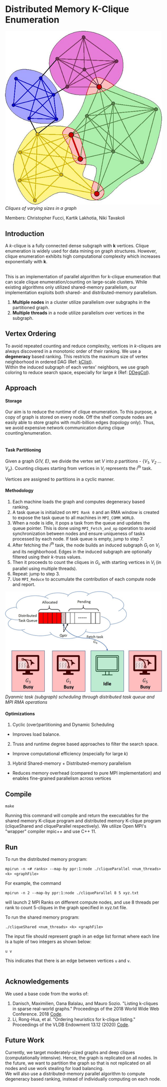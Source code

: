 # Distributed Memory K-Clique Enumeration

![Cliques in a toy graph](graph.png)
*Cliques of varying sizes in a graph*

Members: Christopher Fucci, Kartik Lakhotia, Niki Tavakoli

## Introduction
A *k*-clique is a fully connected dense subgraph with **k** vertices. 
Clique enumeration is widely used for data mining on graph structures. 
However, clique enumeration exhibits high computational complexity which increases exponentially with **k**.<br /><br />

This is an implementation of parallel algorithm for k-clique enumeration that can scale clique enumeration/counting on large-scale clusters.
While existing algorithms only utilized shared-memory parallelism, our implementation exploits both shared- and distributed-memory parallelism. 

1. **Multiple nodes** in a cluster utilize parallelism over subgraphs in the partitioned graph.
2. **Multiple threads** in a node utilize parallelism over vertices in the subgraph.

## Vertex Ordering
To avoid repeated counting and reduce complexity, vertices in *k*-cliques are always discovered in a monotonic order of their ranking. We use a **degeneracy** based ranking.
This restricts the maximum size of vertex neighborhood in ordered DAG (Ref: [kClist](https://github.com/maxdan94/kClist)). <br />
Within the induced subgraph of each vertex' neighbors, we use graph coloring to reduce search space, especially for large *k* (Ref: [DDegCol](https://github.com/gawssin/kcliquelisting/tree/master/ddegcol)). 


## Approach
#### Storage
Our aim is to reduce the runtime of clique enumeration. 
To this purpose, a copy of graph is stored on every node.
Off the shelf compute nodes are easily able to store graphs with multi-billion edges (topology only).
Thus, we avoid expensive network communication during clique counting/enumeration.<br /><br />

#### Task Partitioning 
Given a graph *G(V, E)*, we divide the vertex set *V* into *p* partitions - {*V<sub>1</sub>, V<sub>2</sub> ... V<sub>p</sub>*}.
Counting cliques starting from vertices in *V<sub>i</sub>* represents the *i<sup>th</sup>* task.<br />

Vertices are assigned to partitions in a cyclic manner.

#### Methodology
1. Each machine loads the graph and computes degeneracy based ranking.
2. A task queue is initialized on `MPI Rank 0` and an RMA window is created to expose the task queue to all machines in `MPI_COMM_WORLD`.
3. When a node is idle, it pops a task from the queue and updates the queue pointer. 
This is done using `MPI_Fetch_and_op` operation to avoid synchronization between nodes and ensure uniqueness of tasks processed by each node. 
If task queue is empty, jump to step 7. 
4. After fetching the *i<sup>th</sup>* task, the node builds an induced subgraph *G<sub>i</sub>* on *V<sub>i</sub>* and its neighborhood. 
Edges in the induced subgraph are optionally filtered using their *k*-truss values.
5. Then it proceeds to count the cliques in *G<sub>i</sub>*, with starting vertices in *V<sub>i</sub>* (in parallel using multiple threads).
6. Repeat: jump to step 3.
7. Use `MPI_Reduce` to accumulate the contribution of each compute node and report.  


![Dyanmic task (subgraph) scheduling through distributed task queue and MPI RMA functions](parallel_queue.jpg)
*Dyanmic task (subgraph) scheduling through distributed task queue and MPI RMA operations*


#### Optimizations
1. Cyclic (over)partitioning and Dynamic Scheduling  
- Improves load balance.
2. Truss and runtime degree based approaches to filter the search space.  
- Improve computational efficiency (especially for large *k*)
3. Hybrid Shared-memory + Distributed-memory parallelism  
- Reduces memory overhead (compared to pure MPI implementation) and enables fine-grained parallelism across vertices


## Compile
```
make
```

Running this command will compile and return the executables for the shared memory K-clique program and distributed memory K-clique program (cliqueShared and cliqueParallel respectively). We utilize Open MPI's "wrapper" compiler mpic++ and use C++ 11. 

## Run

To run the distributed memory program:
```
mpirun -n <# ranks> --map-by ppr:1:node ./cliqueParallel <num_threads> <k> <graphFile>
```

For example, the command
```
mpirun -n 2 --map-by ppr:1:node ./cliqueParallel 8 5 xyz.txt
```
will launch 2 MPI Ranks on different compute nodes, and use 8 threads per rank to count 5-cliques in the graph specified in xyz.txt file.

To run the shared memory program:
```
./cliqueShared <num_threads> <k> <graphFile>
```

The input file should represent graph in an edge list format where each line is a tuple of two integers as shown below:
```
u v
```
This indicates that there is an edge between vertices `u` and `v`.<br /><br />


## Acknowledgements
We used a base code from the works of:
 
1. Danisch, Maximilien, Oana Balalau, and Mauro Sozio. "Listing k-cliques in sparse real-world graphs." Proceedings of the 2018 World Wide Web Conference. 2018 [Code](https://github.com/maxdan94/kClist).
2. Li, Rong-Hua, et al. "Ordering heuristics for k-clique listing." Proceedings of the VLDB Endowment 13.12 (2020) [Code](https://github.com/gawssin/kcliquelisting/tree/master/ddegcol).


## Future Work
Currently, we target moderately-sized graphs and deep cliques (computationally intensive). Hence, the graph is replicated on all nodes. In the future, we want to partition the graph so that is not replicated on all nodes and use work stealing for load balancing.<br />
We will also use a distributed-memory parallel algorithm to compute degeneracy based ranking, instead of individually computing on each node.
